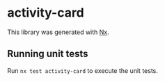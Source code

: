 # activity-card

This library was generated with [Nx](https://nx.dev).

## Running unit tests

Run `nx test activity-card` to execute the unit tests.
